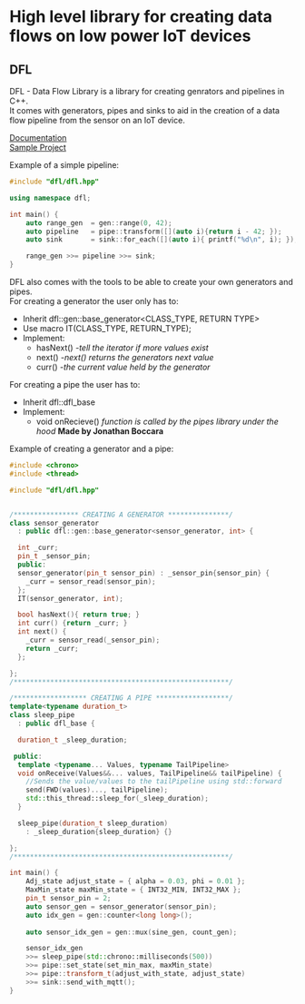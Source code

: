 # High level library for creating data flows on low power IoT devices
## DFL
DFL - Data Flow Library is a library for creating genrators and pipelines in C++.  
It comes with generators, pipes and sinks to aid in the creation of a data flow pipeline from the sensor on an IoT device.

[Documentation](https://oyalmli.github.io/data_flow_library/)  
[Sample Project](https://github.com/Oyalmli/dfl_sample_project)

Example of a simple pipeline:
```cpp
#include "dfl/dfl.hpp"

using namespace dfl;

int main() {
    auto range_gen  = gen::range(0, 42);
    auto pipeline   = pipe::transform([](auto i){return i - 42; });
    auto sink       = sink::for_each([](auto i){ printf("%d\n", i); });

    range_gen >>= pipeline >>= sink;
}
```

DFL also comes with the tools to be able to create your own generators and pipes.  
For creating a generator the user only has to:  
* Inherit dfl::gen::base_generator<CLASS_TYPE, RETURN TYPE>
* Use macro IT(CLASS_TYPE, RETURN_TYPE);
* Implement:
  - hasNext() *-tell the iterator if more values exist*
  - next()    *-next() returns the generators next value*
  - curr()    *-the current value held by the generator*

For creating a pipe the user has to:
* Inherit dfl::dfl_base
* Implement:
  - void onRecieve() *function is called by the pipes library under the hood* **Made by Jonathan Boccara**

Example of creating a generator and a pipe:
```cpp
#include <chrono>
#include <thread>

#include "dfl/dfl.hpp"


/**************** CREATING A GENERATOR ***************/
class sensor_generator 
  : public dfl::gen::base_generator<sensor_generator, int> {

  int _curr;
  pin_t _sensor_pin;
  public:
  sensor_generator(pin_t sensor_pin) : _sensor_pin{sensor_pin} {
    _curr = sensor_read(sensor_pin);
  };
  IT(sensor_generator, int);

  bool hasNext(){ return true; }
  int curr() {return _curr; }
  int next() {
    _curr = sensor_read(_sensor_pin);
    return _curr;
  };

};
/*****************************************************/

/****************** CREATING A PIPE ******************/
template<typename duration_t>
class sleep_pipe 
  : public dfl_base {

  duration_t _sleep_duration;

 public:
  template <typename... Values, typename TailPipeline>
  void onReceive(Values&&... values, TailPipeline&& tailPipeline) {
    //Sends the value/values to the tailPipeline using std::forward
    send(FWD(values)..., tailPipeline);
    std::this_thread::sleep_for(_sleep_duration);
  }

  sleep_pipe(duration_t sleep_duration) 
    : _sleep_duration{sleep_duration} {}

};
/*****************************************************/

int main() {
    Adj_state adjust_state = { alpha = 0.03, phi = 0.01 };
    MaxMin_state maxMin_state = { INT32_MIN, INT32_MAX };
    pin_t sensor_pin = 2;
    auto sensor_gen = sensor_generator(sensor_pin);
    auto idx_gen = gen::counter<long long>();
    
    auto sensor_idx_gen = gen::mux(sine_gen, count_gen);

    sensor_idx_gen
    >>= sleep_pipe(std::chrono::milliseconds(500))
    >>= pipe::set_state(set_min_max, maxMin_state)
    >>= pipe::transform_t(adjust_with_state, adjust_state)
    >>= sink::send_with_mqtt();
}
```
